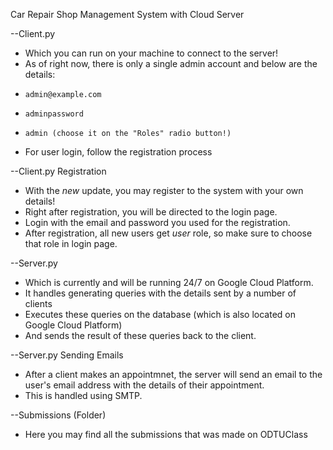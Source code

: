 Car Repair Shop Management System with Cloud Server

--Client.py
- Which you can run on your machine to connect to the server!
-   As of right now, there is only a single admin account and below are the details:
-     admin@example.com
-     adminpassword
-     admin (choose it on the "Roles" radio button!)
-   For user login, follow the registration process

--Client.py Registration
-   With the *new* update, you may register to the system with your own details!
-   Right after registration, you will be directed to the login page.
-   Login with the email and password you used for the registration.
-   After registration, all new users get *user* role, so make sure to choose that role in login page.

--Server.py
- Which is currently and will be running 24/7 on Google Cloud Platform.
- It handles generating queries with the details sent by a number of clients
- Executes these queries on the database (which is also located on Google Cloud Platform)
- And sends the result of these queries back to the client.

--Server.py Sending Emails
- After a client makes an appointmnet, the server will send an email to the user's email address with the details of their appointment.
- This is handled using SMTP.

--Submissions (Folder)
- Here you may find all the submissions that was made on ODTUClass
